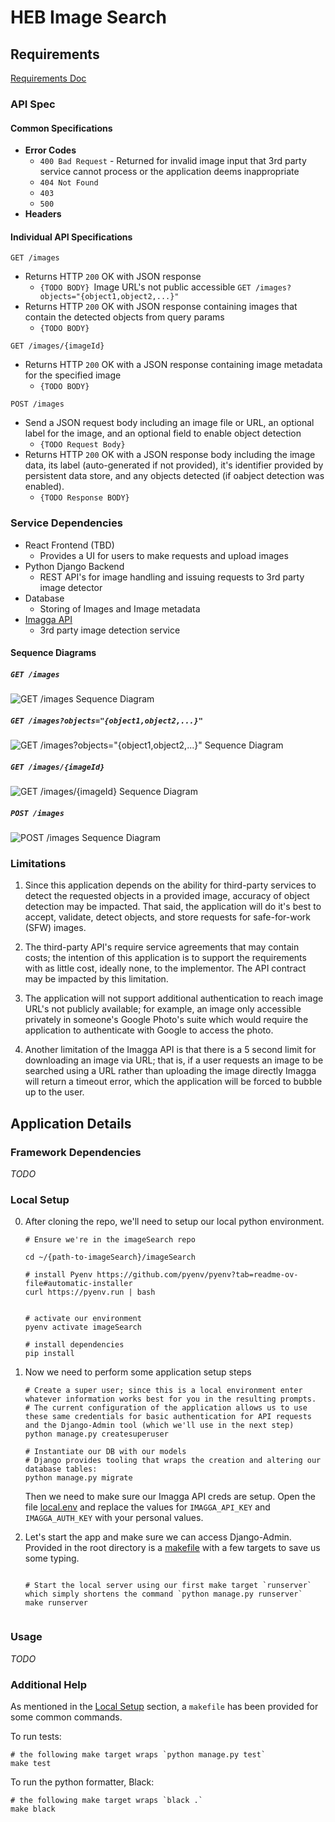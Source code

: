 # HEB Image Search

## Requirements

[Requirements Doc](./documentation-artifacts/ES-BackendSoftwareEngineerCodingExercise-250722-1431.pdf)

### API Spec

#### Common Specifications

- **Error Codes**
  - `400 Bad Request` - Returned for invalid image input that 3rd party service cannot process or the application deems inappropriate
  - `404 Not Found`
  - `403`
  - `500`
- **Headers**

#### Individual API Specifications

`GET /images`

- Returns HTTP `200` OK with JSON response
  - `{TODO BODY}
`Image URL's not public accessible
    `GET /images?objects="{object1,object2,...}"`
- Returns HTTP `200` OK with JSON response containing images that contain the detected objects from query params
  - `{TODO BODY}`

`GET /images/{imageId}`

- Returns HTTP `200` OK with a JSON response containing image metadata for the specified image
  - `{TODO BODY}`

`POST /images`

- Send a JSON request body including an image file or URL, an optional label for the image, and an optional field to enable object detection
  - `{TODO Request Body}`
- Returns HTTP `200` OK with a JSON response body including the image data, its label (auto-generated if not provided), it's identifier provided by persistent data store, and any objects detected (if oabject detection was enabled).
  - `{TODO Response BODY}`

### Service Dependencies

- React Frontend (TBD)
  - Provides a UI for users to make requests and upload images
- Python Django Backend
  - REST API's for image handling and issuing requests to 3rd party image detector
- Database
  - Storing of Images and Image metadata
- [Imagga API](https://docs.imagga.com/#tags)
  - 3rd party image detection service

#### Sequence Diagrams

##### `GET /images`

![`GET /images` Sequence Diagram](./documentation-artifacts/GET-images.png)

##### `GET /images?objects="{object1,object2,...}"`

![`GET /images?objects="{object1,object2,...}"` Sequence Diagram](./documentation-artifacts/GET-images-by-objects.png)

##### `GET /images/{imageId}`

![`GET /images/{imageId}` Sequence Diagram](./documentation-artifacts/GET-image-by-id.png)

##### `POST /images`

![`POST /images` Sequence Diagram](./documentation-artifacts/POST-images.png)

### Limitations

1. Since this application depends on the ability for third-party services to detect the requested objects in a provided image, accuracy of object detection may be impacted. That said, the application will do it's best to accept, validate, detect objects, and store requests for safe-for-work (SFW) images.

2. The third-party API's require service agreements that may contain costs; the intention of this application is to support the requirements with as little cost, ideally none, to the implementor. The API contract may be impacted by this limitation.

3. The application will not support additional authentication to reach image URL's not publicly available; for example, an image only accessible privately in someone's Google Photo's suite which would require the application to authenticate with Google to access the photo.

4. Another limitation of the Imagga API is that there is a 5 second limit for downloading an image via URL; that is, if a user requests an image to be searched using a URL rather than uploading the image directly Imagga will return a timeout error, which the application will be forced to bubble up to the user.

## Application Details

### Framework Dependencies

_TODO_

### Local Setup

0.  After cloning the repo, we'll need to setup our local python environment.

    ```
    # Ensure we're in the imageSearch repo

    cd ~/{path-to-imageSearch}/imageSearch

    # install Pyenv https://github.com/pyenv/pyenv?tab=readme-ov-file#automatic-installer
    curl https://pyenv.run | bash


    # activate our environment
    pyenv activate imageSearch

    # install dependencies
    pip install

    ```

1.  Now we need to perform some application setup steps

    ```
    # Create a super user; since this is a local environment enter whatever information works best for you in the resulting prompts.
    # The current configuration of the application allows us to use these same credentials for basic authentication for API requests and the Django-Admin tool (which we'll use in the next step)
    python manage.py createsuperuser

    # Instantiate our DB with our models
    # Django provides tooling that wraps the creation and altering our database tables:
    python manage.py migrate

    ```

    Then we need to make sure our Imagga API creds are setup. Open the file [local.env](./local.env) and replace the values for `IMAGGA_API_KEY` and `IMAGGA_AUTH_KEY` with your personal values.

2.  Let's start the app and make sure we can access Django-Admin. Provided in the root directory is a [makefile](./makefile) with a few targets to save us some typing.

    ```

    # Start the local server using our first make target `runserver` which simply shortens the command `python manage.py runserver`
    make runserver


    ```

### Usage

_TODO_

### Additional Help

As mentioned in the [Local Setup](#local-setup) section, a `makefile` has been provided for some common commands.

To run tests:

```
# the following make target wraps `python manage.py test`
make test
```

To run the python formatter, Black:

```
# the following make target wraps `black .`
make black
```
